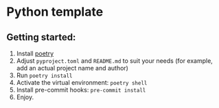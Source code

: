 # Python template

## Getting started:

1. Install [poetry](https://python-poetry.org)
2. Adjust `pyproject.toml` and `README.md` to suit your needs (for example, add an actual project name and author)
2. Run `poetry install`
3. Activate the virtual environment: `poetry shell`
4. Install pre-commit hooks: `pre-commit install`
5. Enjoy.

